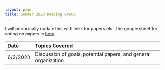 ```yaml
---
layout: page
title: Summer 2020 Reading Group
---
```

I will periodically update this with links for papers etc.  The google sheet for voting on papers is [here](https://docs.google.com/spreadsheets/d/1jdYwNqViZ4kz-cvREZWdq9jOFScAkvOHmUU2pRRoa1U/edit?usp=sharing).

| Date      | Topics Covered | 
| :---        |    :----   |  
| 6/2/2020     | Discussion of goals, potential papers, and general organization       | 

